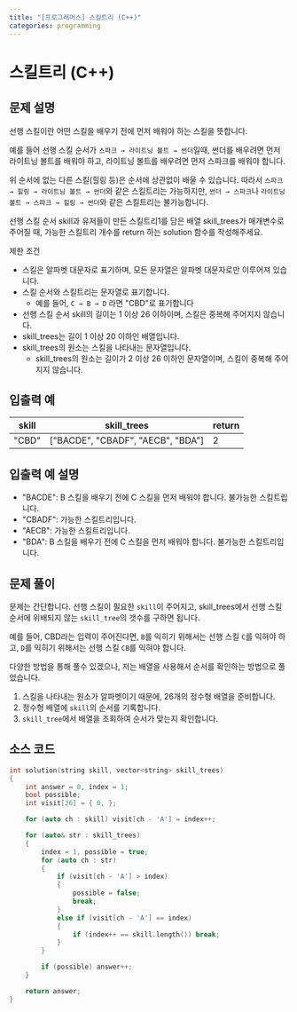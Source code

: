 ```yaml
---
title: "[프로그래머스] 스킬트리 (C++)"
categories: programming
---
```


# 스킬트리 (C++)

## 문제 설명

선행 스킬이란 어떤 스킬을 배우기 전에 먼저 배워야 하는 스킬을 뜻합니다.

예를 들어 선행 스킬 순서가 `스파크 → 라이트닝 볼트 → 썬더`일때, 썬더를 배우려면 먼저 라이트닝 볼트를 배워야 하고, 라이트닝 볼트를 배우려면 먼저 스파크를 배워야 합니다.

위 순서에 없는 다른 스킬(힐링 등)은 순서에 상관없이 배울 수 있습니다. 따라서 `스파크 → 힐링 → 라이트닝 볼트 → 썬더`와 같은 스킬트리는 가능하지만, `썬더 → 스파크`나 `라이트닝 볼트 → 스파크 → 힐링 → 썬더`와 같은 스킬트리는 불가능합니다.

선행 스킬 순서 skill과 유저들이 만든 스킬트리1를 담은 배열 skill_trees가 매개변수로 주어질 때, 가능한 스킬트리 개수를 return 하는 solution 함수를 작성해주세요.

제한 조건
  - 스킬은 알파벳 대문자로 표기하며, 모든 문자열은 알파벳 대문자로만 이루어져 있습니다.
  - 스킬 순서와 스킬트리는 문자열로 표기합니다.
    - 예를 들어, `C → B → D` 라면 "CBD"로 표기합니다
  - 선행 스킬 순서 skill의 길이는 1 이상 26 이하이며, 스킬은 중복해 주어지지 않습니다.
  - skill_trees는 길이 1 이상 20 이하인 배열입니다.
  - skill_trees의 원소는 스킬을 나타내는 문자열입니다.
    - skill_trees의 원소는 길이가 2 이상 26 이하인 문자열이며, 스킬이 중복해 주어지지 않습니다.

## 입출력 예

|skill|skill_trees|return|
|--|--|--|
|"CBD"|["BACDE", "CBADF", "AECB", "BDA"]|2|

## 입출력 예 설명

- "BACDE": B 스킬을 배우기 전에 C 스킬을 먼저 배워야 합니다. 불가능한 스킬트립니다.
- "CBADF": 가능한 스킬트리입니다.
- "AECB": 가능한 스킬트리입니다.
- "BDA": B 스킬을 배우기 전에 C 스킬을 먼저 배워야 합니다. 불가능한 스킬트리입니다.

## 문제 풀이

문제는 간단합니다. 선행 스킬이 필요한 `skill`이 주어지고, skill_trees에서 선행 스킬 순서에 위배되지 않는 `skill_tree`의 갯수를 구하면 됩니다.

예를 들어, CBD라는 입력이 주어진다면, `B`를 익히기 위해서는 선행 스킬 `C`를 익혀야 하고, `D`를 익히기 위해서는 선행 스킬 `CB`를 익혀야 합니다.

다양한 방법을 통해 풀수 있겠으나, 저는 배열을 사용해서 순서를 확인하는 방법으로 풀었습니다.

1. 스킬을 나타내는 원소가 알파벳이기 때문에, 26개의 정수형 배열을 준비합니다.
2. 정수형 배열에 `skill`의 순서를 기록합니다.
3. `skill_tree`에서 배열을 조회하여 순서가 맞는지 확인합니다.

## 소스 코드

```cpp
int solution(string skill, vector<string> skill_trees)
{
    int answer = 0, index = 1;
    bool possible;
    int visit[26] = { 0, };

    for (auto ch : skill) visit[ch - 'A'] = index++;

    for (auto& str : skill_trees)
    {
        index = 1, possible = true;
        for (auto ch : str)
        {
            if (visit[ch - 'A'] > index)
            {
                possible = false;
                break;
            }
            else if (visit[ch - 'A'] == index)
            {
                if (index++ == skill.length()) break;
            }
        }

        if (possible) answer++;
    }

    return answer;
}
```
